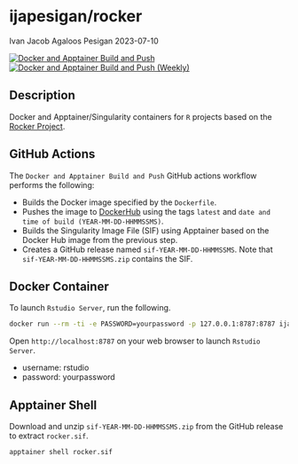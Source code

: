 ijapesigan/rocker
================
Ivan Jacob Agaloos Pesigan
2023-07-10

<!-- README.md is generated from README.Rmd. Please edit that file -->
<!-- badges: start -->

[![Docker and Apptainer Build and
Push](https://github.com/ijapesigan/docker-rocker/actions/workflows/docker-apptainer-build-push.yml/badge.svg)](https://github.com/ijapesigan/docker-rocker/actions/workflows/docker-apptainer-build-push.yml)
[![Docker and Apptainer Build and Push
(Weekly)](https://github.com/ijapesigan/docker-rocker/actions/workflows/docker-apptainer-build-push-weekly.yml/badge.svg)](https://github.com/ijapesigan/docker-rocker/actions/workflows/docker-apptainer-build-push-weekly.yml)
<!-- badges: end -->

## Description

Docker and Apptainer/Singularity containers for `R` projects based on
the [Rocker Project](https://rocker-project.org/).

## GitHub Actions

The `Docker and Apptainer Build and Push` GitHub actions workflow
performs the following:

- Builds the Docker image specified by the `Dockerfile`.
- Pushes the image to
  [DockerHub](https://hub.docker.com/repository/docker/ijapesigan/rocker/general)
  using the tags `latest` and
  `date and time of build (YEAR-MM-DD-HHMMSSMS)`.
- Builds the Singularity Image File (SIF) using Apptainer based on the
  Docker Hub image from the previous step.
- Creates a GitHub release named `sif-YEAR-MM-DD-HHMMSSMS`. Note that
  `sif-YEAR-MM-DD-HHMMSSMS.zip` contains the SIF.

## Docker Container

To launch `Rstudio Server`, run the following.

``` bash
docker run --rm -ti -e PASSWORD=yourpassword -p 127.0.0.1:8787:8787 ijapesigan/rocker
```

Open `http://localhost:8787` on your web browser to launch
`Rstudio Server`.

- username: rstudio
- password: yourpassword

## Apptainer Shell

Download and unzip `sif-YEAR-MM-DD-HHMMSSMS.zip` from the GitHub release
to extract `rocker.sif`.

``` bash
apptainer shell rocker.sif
```
